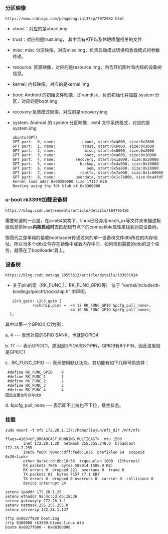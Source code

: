### 分区映像

```
https://www.cnblogs.com/pengdonglin137/p/7072082.html
```

- uboot：对应的是uboot.img

- trust：对应的是trust.img， 其中含有ATF以及休眠唤醒相关的文件

- misc: misc 分区映像，对应misc.img，负责启动模式切换和急救模式的参数传递。

- resource: 资源映像，对应的是resource.img，内含开机图片和内核的设备树信息。

- kernel: 内核映像，对应的是kernel.img

- boot: Android 的初始文件映像，即ramdisk，负责初始化并加载 system 分区，对应的是boot.img

- recovery:急救模式映像，对应的是recovery.img

- system: Android 的 system 分区映像，ext4 文件系统格式，对应的是system.img

  ```
  ubuntu(GPT)
  GPT part:  0, name:            uboot, start:0x4000, size:0x2000
  GPT part:  1, name:            trust, start:0x6000, size:0x2000
  GPT part:  2, name:             misc, start:0x8000, size:0x2000
  GPT part:  3, name:             boot, start:0xa000, size:0x10000
  GPT part:  4, name:         recovery, start:0x1a000, size:0x30000
  GPT part:  5, name:           backup, start:0x4a000, size:0x10000
  GPT part:  6, name:              oem, start:0x5a000, size:0x20000
  GPT part:  7, name:           rootfs, start:0x7a000, size:0x1c00000
  GPT part:  8, name:         userdata, start:0x1c7a000, size:0xa4fdf
  Kernel load addr 0x00280000 size 17117 KiB
  Booting using the fdt blob at 0x8300000
  
  ```

### u-boot rk3399加载设备树

```
https://blog.csdn.net/sements/article/details/104795430
```

需要知道的一点是，在arm64架构下，linux已经弃用mach_xx等文件夹来描述板级信息供linux**内核启动时**去匹配根节点下的compatible属性来找到对应设备树。

取而代之是单纯的接收bootloader传递过来的单一设备树文件dtb所在的内存地址。所以当多个dtb文件存在镜像中或者内存中时，如何找到需要的dtb的这个任务，就落在了bootloader肩上。

### 设备树

```
https://blog.csdn.net/qq_20553613/article/details/103931924
```

- 关于pin的宏（RK_FUNC_1、RK_FUNC_GPIO等） 位于 “kernel/include/dt-bindings/pinctrl/rockchip.h” 中声明。

```
   i2c3_gpio: i2c3_gpio {                  
            rockchip,pins =  <4 17 RK_FUNC_GPIO &pcfg_pull_none>,                                 
                             <4 16 RK_FUNC_GPIO &pcfg_pull_none>;         
  }; 
```

其中以第一个GPIO4_C1为例：

a. 4 --- 表示对应的GPIO BANK，也就是GPIO4

b. 17 --- 表示GPIOC1，原因是GPIOA有8个PIN，GPIOB有8个PIN，因此这里就是GPIOC1

c . RK_FUNC_GPIO --- 表示使用默认功能，其功能有如下几种可供选择：

```
 #define RK_FUNC_GPIO    0 
 #define RK_FUNC_1       1 
 #define RK_FUNC_2       2 
 #define RK_FUNC_3       3 
 #define RK_FUNC_4       4
因此这里也可以写成0 
```

d.  &pcfg_pull_none --- 表示即不上拉也不下拉，悬空状态。

### 挂载

```
sudo mount -t nfs 172.28.1.137:/home/liujun/nfs_dir /mnt/nfs

flags=4163<UP,BROADCAST,RUNNING,MULTICAST>  mtu 1500
        inet 172.28.1.20  netmask 255.255.248.0  broadcast 172.28.7.255
        inet6 fe80::984c:cdff:fedb:1836  prefixlen 64  scopeid 0x20<link>
        ether 9a:4c:cd:db:18:36  txqueuelen 1000  (Ethernet)
        RX packets 7046  bytes 588914 (588.9 KB)
        RX errors 0  dropped 221  overruns 0  frame 0
        TX packets 81  bytes 7157 (7.1 KB)
        TX errors 0  dropped 0 overruns 0  carrier 0  collisions 0
        device interrupt 24

setenv ipaddr 172.28.1.25
setenv ethaddr 9a:4c:cd:db:18:36
setenv gatewayip 172.28.1.1
setenv netmask 255.255.255.0
setenv serverip 172.28.1.137

tftp 0x0027f800 boot.img
tftp 8300000 rk3399-blend-linux.dtb
bootm 0x0027f800 - 0x08300000  
```

